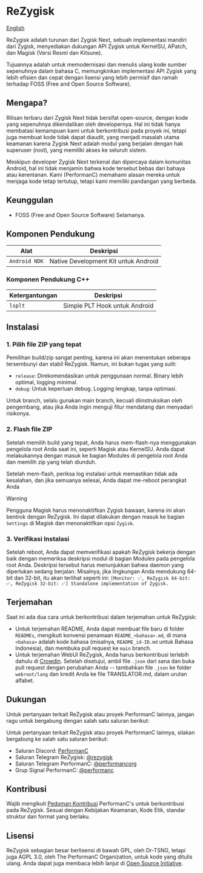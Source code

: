 # ReZygisk

[English](https://github.com/PerformanC/ReZygisk)

ReZygisk adalah turunan dari Zygisk Next, sebuah implementasi mandiri dari Zygisk, menyediakan dukungan API Zygisk untuk KernelSU, APatch, dan Magisk (Versi Resmi dan Kitsune).

Tujuannya adalah untuk memodernisasi dan menulis ulang kode sumber sepenuhnya dalam bahasa C, memungkinkan implementasi API Zygisk yang lebih efisien dan cepat dengan lisensi yang lebih permisif dan ramah terhadap FOSS (Free and Open Source Software).

## Mengapa?

Rilisan terbaru dari Zygisk Next tidak bersifat open-source, dengan kode yang sepenuhnya dikendalikan oleh developernya. Hal ini tidak hanya membatasi kemampuan kami untuk berkontribusi pada proyek ini, tetapi juga membuat kode tidak dapat diaudit, yang menjadi masalah utama keamanan karena Zygisk Next adalah modul yang berjalan dengan hak superuser (root), yang memiliki akses ke seluruh sistem.

Meskipun developer Zygisk Next terkenal dan dipercaya dalam komunitas Android, hal ini tidak menjamin bahwa kode tersebut bebas dari bahaya atau kerentanan. Kami (PerformanC) memahami alasan mereka untuk menjaga kode tetap tertutup, tetapi kami memiliki pandangan yang berbeda.

## Keunggulan

- FOSS (Free and Open Source Software) Selamanya.

## Komponen Pendukung

| Alat             | Deskripsi                                  |
|------------------|--------------------------------------------|
| `Android NDK`    | Native Development Kit untuk Android      |

### Komponen Pendukung C++

| Ketergantungan | Deskripsi                      |
|----------------|---------------------------------|
| `lsplt`        | Simple PLT Hook untuk Android |

## Instalasi

### 1. Pilih file ZIP yang tepat

Pemilihan build/zip sangat penting, karena ini akan menentukan seberapa tersembunyi dan stabil ReZygisk. Namun, ini bukan tugas yang sulit:

- `release`: Direkomendasikan untuk penggunaan normal. Binary lebih optimal, logging minimal.
- `debug`: Untuk keperluan debug. Logging lengkap, tanpa optimasi.

Untuk branch, selalu gunakan main branch, kecuali diinstruksikan oleh pengembang, atau jika Anda ingin menguji fitur mendatang dan menyadari risikonya.

### 2. Flash file ZIP

Setelah memilih build yang tepat, Anda harus mem-flash-nya menggunakan pengelola root Anda saat ini, seperti Magisk atau KernelSU. Anda dapat melakukannya dengan masuk ke bagian Modules di pengelola root Anda dan memilih zip yang telah diunduh.

Setelah mem-flash, periksa log instalasi untuk memastikan tidak ada kesalahan, dan jika semuanya selesai, Anda dapat me-reboot perangkat Anda

> [!WARNING]
> Pengguna Magisk harus menonaktifkan Zygisk bawaan, karena ini akan bentrok dengan ReZygisk. Ini dapat dilakukan dengan masuk ke bagian `Settings` di Magisk dan menonaktifkan opsi `Zygisk`.

### 3. Verifikasi Instalasi

Setelah reboot, Anda dapat memverifikasi apakah ReZygisk bekerja dengan baik dengan memeriksa deskripsi modul di bagian Modules pada pengelola root Anda. Deskripsi tersebut harus menunjukkan bahwa daemon yang diperlukan sedang berjalan. Misalnya, jika lingkungan Anda mendukung 64-bit dan 32-bit, itu akan terlihat seperti ini:
`[Monitor: ✅, ReZygisk 64-bit: ✅, ReZygisk 32-bit: ✅] Standalone implementation of Zygisk.`

## Terjemahan

Saat ini ada dua cara untuk berkontribusi dalam terjemahan untuk ReZygisk:

- Untuk terjemahan README, Anda dapat membuat file baru di folder `READMEs`, mengikuti konvensi penamaan `README_<bahasa>.md`, di mana `<bahasa>` adalah kode bahasa (misalnya, `README_id-ID.md` untuk Bahasa Indonesia), dan membuka pull request ke `main` branch.
- Untuk terjemahan WebUI ReZygisk, Anda harus berkontribusi terlebih dahulu di [Crowdin](https://crowdin.com/project/rezygisk). Setelah disetujui, ambil file `.json` dari sana dan buka pull request dengan perubahan Anda -- tambahkan file `.json` ke folder `webroot/lang` dan kredit Anda ke file TRANSLATOR.md, dalam urutan alfabet.

## Dukungan

Untuk pertanyaan terkait ReZygisk atau proyek PerformanC lainnya, jangan ragu untuk bergabung dengan salah satu saluran berikut:

Untuk pertanyaan terkait ReZygisk atau proyek PerformanC lainnya, silakan bergabung ke salah satu saluran berikut:

- Saluran Discord: [PerformanC](https://discord.gg/uPveNfTuCJ)
- Saluran Telegram ReZygisk: [@rezygisk](https://t.me/rezygisk)
- Saluran Telegram PerformanC: [@performancorg](https://t.me/performancorg)
- Grup Signal PerformanC: [@performanc](https://signal.group/#CjQKID3SS8N5y4lXj3VjjGxVJnzNsTIuaYZjj3i8UhipAS0gEhAedxPjT5WjbOs6FUuXptcT)

## Kontribusi

Wajib mengikuti [Pedoman Kontribusi](https://github.com/PerformanC/contributing) PerformanC's untuk berkontribusi pada ReZygisk. Sesuai dengan Kebijakan Keamanan, Kode Etik, standar struktur dan format yang berlaku.

## Lisensi

ReZygisk sebagian besar berlisensi di bawah GPL, oleh Dr-TSNG, tetapi juga AGPL 3.0, oleh The PerformanC Organization, untuk kode yang ditulis ulang. Anda dapat juga membaca lebih lanjut di [Open Source Initiative](https://opensource.org/licenses/AGPL-3.0).
